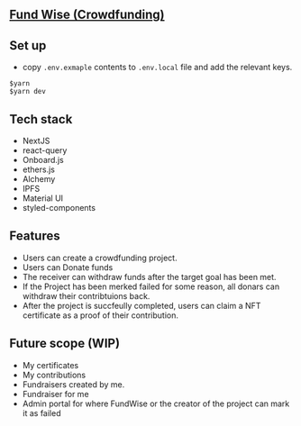 ## [Fund Wise (Crowdfunding)](https://fundwise-frontend.vercel.app/)

## Set up

- copy `.env.exmaple` contents to `.env.local` file and add the relevant keys.

```
$yarn
$yarn dev
```

## Tech stack

- NextJS
- react-query
- Onboard.js
- ethers.js
- Alchemy
- IPFS
- Material UI
- styled-components

## Features

- Users can create a crowdfunding project.
- Users can Donate funds
- The receiver can withdraw funds after the target goal has been met.
- If the Project has been merked failed for some reason, all donars can withdraw their contribtuions back.
- After the project is succfeully completed, users can claim a NFT certificate as a proof of their contribution.

## Future scope (WIP)

- My certificates
- My contributions
- Fundraisers created by me.
- Fundraiser for me
- Admin portal for where FundWise or the creator of the project can mark it as failed
